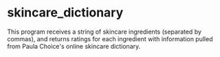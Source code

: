 # skincare_dictionary
This program receives a string of skincare ingredients (separated by commas), and returns ratings for each ingredient with information pulled from Paula Choice's online skincare dictionary.
